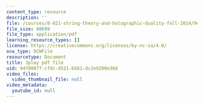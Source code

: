 ```yaml
---
content_type: resource
description: ''
file: /courses/8-821-string-theory-and-holographic-duality-fall-2014/94f00077cfdcd521b561dc2e9200e36d_raP-0nqnF_A.pdf
file_size: 80699
file_type: application/pdf
learning_resource_types: []
license: https://creativecommons.org/licenses/by-nc-sa/4.0/
ocw_type: OCWFile
resourcetype: Document
title: 3play pdf file
uid: 94f00077-cfdc-d521-b561-dc2e9200e36d
video_files:
  video_thumbnail_file: null
video_metadata:
  youtube_id: null
---
```

